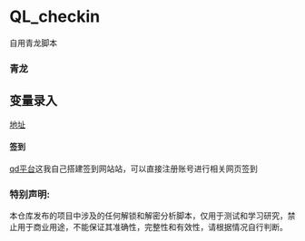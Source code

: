 # QL_checkin
自用青龙脚本




### 青龙

## 变量录入
[地址](http://zql5627710.asuscomm.com:5802/)

#### 签到

[qd平台](http://zql5627710.asuscomm.com:5803/)这我自己搭建签到网站站，可以直接注册账号进行相关网页签到

### 特别声明:

本仓库发布的项目中涉及的任何解锁和解密分析脚本，仅用于测试和学习研究，禁止用于商业用途，不能保证其准确性，完整性和有效性，请根据情况自行判断。

